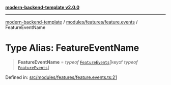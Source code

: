 [**modern-backend-template v2.0.0**](../../../../README.md)

***

[modern-backend-template](../../../../modules.md) / [modules/features/feature.events](../README.md) / FeatureEventName

# Type Alias: FeatureEventName

> **FeatureEventName** = *typeof* [`FeatureEvents`](../variables/FeatureEvents.md)\[keyof *typeof* [`FeatureEvents`](../variables/FeatureEvents.md)\]

Defined in: [src/modules/features/feature.events.ts:21](https://github.com/maemreyo/saas-4cus-nodejs/blob/1a77de11cd6eaefe66c31c7f5de281673fc25ce5/src/modules/features/feature.events.ts#L21)
